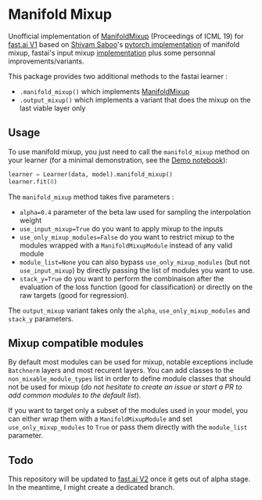 # Manifold Mixup

Unofficial implementation of [ManifoldMixup](http://proceedings.mlr.press/v97/verma19a/verma19a.pdf) (Proceedings of ICML 19) for [fast.ai V1](https://docs.fast.ai/index.html) based on [Shivam Saboo](https://github.com/shivamsaboo17)'s [pytorch implementation](https://github.com/shivamsaboo17/ManifoldMixup) of manifold mixup, fastai's input mixup [implementation](https://docs.fast.ai/callbacks.mixup.html) plus some personnal improvements/variants.

This package provides two additional methods to the fastai learner :
- `.manifold_mixup()` which implements [ManifoldMixup](http://proceedings.mlr.press/v97/verma19a/verma19a.pdf)
- `.output_mixup()` which implements a variant that does the mixup on the last viable layer only

## Usage

To use manifold mixup, you just need to call the `manifold_mixup` method on your learner (for a minimal demonstration, see the [Demo notebook](https://github.com/nestordemeure/ManifoldMixup/blob/master/Demo.ipynb)):

```python
learner = Learner(data, model).manifold_mixup()
learner.fit(8)
```

The `manifold_mixup` method takes five parameters :
- `alpha=0.4` parameter of the beta law used for sampling the interpolation weight
- `use_input_mixup=True` do you want to apply mixup to the inputs
- `use_only_mixup_modules=False` do you want to restrict mixup to the modules wrapped with a `ManifoldMixupModule` instead of any valid module 
- `module_list=None` you can also bypass `use_only_mixup_modules` (but not `use_input_mixup`) by directly passing the list of modules you want to use.
- `stack_y=True` do you want to perform the combinaison after the evaluation of the loss function (good for classification) or directly on the raw targets (good for regression).

The `output_mixup` variant takes only the `alpha`, `use_only_mixup_modules` and `stack_y` parameters.

## Mixup compatible modules

By default most modules can be used for mixup, notable exceptions include `Batchnorm` layers and most recurent layers. 
You can add classes to the `non_mixable_module_types` list in order to define module classes that should not be used for mixup (*do not hesitate to create an issue or start a PR to add common modules to the default list*).

If you want to target only a subset of the modules used in your model, you can either wrap them with a `ManifoldMixupModule` and set `use_only_mixup_modules` to `True` or pass them directly with the `module_list` parameter.

## Todo

This repository will be updated to [fast.ai V2](http://dev.fast.ai/) once it gets out of alpha stage.
In the meantime, I might create a dedicated branch.
